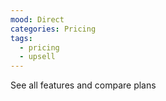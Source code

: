 ```yaml
---
mood: Direct
categories: Pricing
tags:
  - pricing
  - upsell
---
```

See all features and compare plans